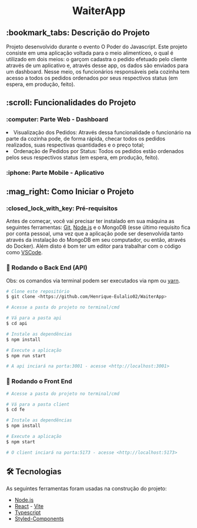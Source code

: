 <h1 align="center">WaiterApp</h1>
<h2>:bookmark_tabs: Descrição do Projeto</h2>
<p>Projeto desenvolvido durante o evento O Poder do Javascript. Este projeto consiste em uma aplicação voltada para o meio alimentíceo, o qual é utilizado em dois meios: o garçom cadastra o pedido efetuado pelo cliente através de um aplicativo e, através desse app, os dados são enviados para um dashboard. Nesse meio, os funcionários responsáveis pela cozinha tem acesso a todos os pedidos ordenados por seus respectivos status (em espera, em produção, feito).
</p>
<h2>:scroll: Funcionalidades do Projeto</h2>
<h3>:computer: Parte Web - Dashboard</h3>
<li>Visualização dos Pedidos: Através dessa funcionalidade o funcionário na parte da cozinha pode, de forma rápida, checar todos os pedidos realizados, suas respectivas quantidades e o preço total;</li>
<li>Ordenação de Pedidos por Status: Todos os pedidos estão ordenados pelos seus respectivos status (em espera, em produção, feito).</li>
<h3>:iphone: Parte Mobile - Aplicativo</h3>

<h2>:mag_right: Como Iniciar o Projeto</h2>
<h3>:closed_lock_with_key: Pré-requisitos</h3>

Antes de começar, você vai precisar ter instalado em sua máquina as seguintes ferramentas:
[Git](https://git-scm.com), [Node.js](https://nodejs.org/en/) e o MongoDB (esse último requisito fica por conta pessoal, uma vez que a aplicação pode ser desenvolvida tanto através da instalação do MongoDB em seu computador, ou então, através do Docker).
Além disto é bom ter um editor para trabalhar com o código como [VSCode](https://code.visualstudio.com/).

<h3>🎲 Rodando o Back End (API)</h3>
Obs: os comandos via terminal podem ser executados via npm ou <a href="https://yarnpkg.com/">yarn</a>.

```bash
# Clone este repositório
$ git clone <https://github.com/Henrique-Eulalio02/WaiterApp>

# Acesse a pasta do projeto no terminal/cmd

# Vá para a pasta api
$ cd api

# Instale as dependências
$ npm install

# Execute a aplicação
$ npm run start

# A api inciará na porta:3001 - acesse <http://localhost:3001>
```

<h3>🎲 Rodando o Front End</h3>

```bash
# Acesse a pasta do projeto no terminal/cmd

# Vá para a pasta client
$ cd fe

# Instale as dependências
$ npm install

# Execute a aplicação
$ npm start

# O client inciará na porta:5173 - acesse <http://localhost:5173>
```
<h2>🛠 Tecnologias</h2>

As seguintes ferramentas foram usadas na construção do projeto:

- [Node.js](https://nodejs.org/en/)
- [React](https://pt-br.reactjs.org/) - [Vite](https://vitejs.dev/)
- [Typescript](https://www.typescriptlang.org/)
- [Styled-Components](https://styled-components.com/)
